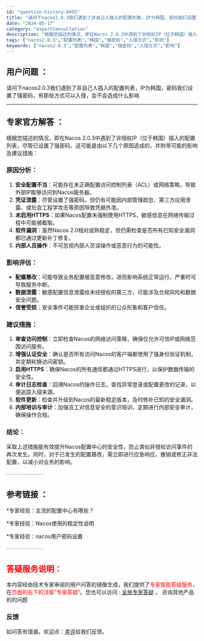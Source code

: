 ```yaml
---
id: "question-history-8455"
title: "请问下nacos2.0.3我们遇到了非自己人插入的配置列表，IP为韩国，密码我们设置了强密码，有那些方式可"
date: "2024-05-17"
category: "expertConsultation"
description: "根据您描述的情况，即在Nacos 2.0.3中遇到了非授权IP（位于韩国）插入的配置列表，尽管已设置了强密码，这可能是由以下几个原因造成的，并附带可能的影响及建议措施：### 原因分析：1. **安全配置不当**：可能存在未正确配置访问控制列表（ACL）或网络策略，导致外部IP能够访问到Nacos服"
tags: ["nacos2.0.3","配置列表","韩国","强密码","入侵方式","影响"]
keywords: ["nacos2.0.3","配置列表","韩国","强密码","入侵方式","影响"]
---
```


## 用户问题 ： 
 请问下nacos2.0.3我们遇到了非自己人插入的配置列表，IP为韩国，密码我们设置了强密码，有那些方式可以入侵，会不会造成什么影响  

---------------
## 专家官方解答 ：

根据您描述的情况，即在Nacos 2.0.3中遇到了非授权IP（位于韩国）插入的配置列表，尽管已设置了强密码，这可能是由以下几个原因造成的，并附带可能的影响及建议措施：

### 原因分析：
1. **安全配置不当**：可能存在未正确配置访问控制列表（ACL）或网络策略，导致外部IP能够访问到Nacos服务器。
2. **凭证泄露**：尽管设置了强密码，但仍有可能因内部管理疏忽、第三方应用泄露、或社会工程学攻击等原因导致凭据外泄。
3. **未启用HTTPS**：如果Nacos配置未强制使用HTTPS，敏感信息在网络传输过程中可能被截取。
4. **软件漏洞**：虽然Nacos 2.0相对成熟稳定，但仍需检查是否所有已知安全漏洞都已通过更新补丁修复。
5. **内部人员操作**：不可忽视内部人员误操作或恶意行为的可能性。

### 影响评估：
- **配置篡改**：可能导致业务配置被恶意修改，进而影响系统正常运行，严重时可导致服务中断。
- **数据泄露**：敏感配置信息泄露给未经授权的第三方，可能涉及合规风险和数据安全问题。
- **信誉受损**：安全事件可能损害企业或组织的公众形象和客户信任。

### 建议措施：
1. **审查访问控制**：立即检查Nacos的网络访问策略，确保仅允许可信IP或网络范围访问服务。
2. **增强认证安全**：确认是否所有访问Nacos的客户端都使用了强身份验证机制，并定期轮换访问密钥。
3. **启用HTTPS**：确保Nacos的所有通信都通过HTTPS进行，以保护数据传输的安全性。
4. **审计日志检查**：回溯Nacos的操作日志，查找异常登录或配置更改的记录，以便追踪入侵来源。
5. **软件更新**：检查并升级到Nacos的最新稳定版本，及时修补已知的安全漏洞。
6. **内部培训与审计**：加强员工对信息安全的意识培训，定期进行内部安全审计，确保操作合规。

### 结论：
采取上述措施能有效提升Nacos配置中心的安全性，防止类似非授权访问事件的再次发生。同时，对于已发生的配置篡改，需立即进行应急响应，撤销或修正非法配置，以减小对业务的影响。


<font color="#949494">---------------</font> 


## 参考链接 ：

*专家经验：主流的配置中心有哪些？ 
 
 *专家经验：Nacos使用的稳定性说明 
 
 *专家经验：nacos用户密码设置 


 <font color="#949494">---------------</font> 
 


## <font color="#FF0000">答疑服务说明：</font> 

本内容经由技术专家审阅的用户问答的镜像生成，我们提供了<font color="#FF0000">专家智能答疑服务</font>，在<font color="#FF0000">页面的右下的浮窗”专家答疑“</font>。您也可以访问 : [全局专家答疑](https://answer.opensource.alibaba.com/docs/intro) 。 咨询其他产品的的问题

### 反馈
如问答有错漏，欢迎点：[差评](https://ai.nacos.io/user/feedbackByEnhancerGradePOJOID?enhancerGradePOJOId=13672)给我们反馈。
